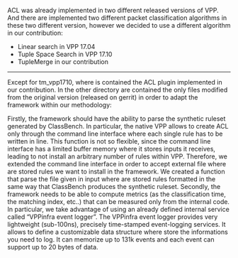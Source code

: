 ACL was already implemented in two different released versions of VPP. 
And there are implemented two different packet classification algorithms in these two different version, 
however we decided to use a different algorithm in our contribution:

* Linear search in VPP 17.04
* Tuple Space Search in VPP 17.10
* TupleMerge in our contribution 

----

Except for tm_vpp1710, where is contained the ACL plugin implemented in our contribution. In the other directory are contained the only files modified from the original version (released on gerrit) in order to adapt the framework within our methodology: 

Firstly, the framework should have the ability to parse the synthetic ruleset generated by ClassBench. In
particular, the native VPP allows to create ACL only through the command line interface where each single rule
has to be written in line. This function is not so flexible, since the command line interface has a limited buffer
memory where it stores inputs it receives, leading to not install an arbitrary number of rules within VPP.
Therefore, we extended the command line interface in order to accept external file where are stored rules we
want to install in the framework. We created a function that parse the file given in input where are stored rules
formatted in the same way that ClassBench produces the synthetic ruleset.
Secondly, the framework needs to be able to compute metrics (as the classification time, the matching index,
etc..) that can be measured only from the internal code. In particular, we take advantage of using an already
defined internal service called “VPPinfra event logger”. The VPPinfra event logger provides very lightweight
(sub-100ns), precisely time-stamped event-logging services. It allows to define a customizable data structure
where store the informations you need to log. It can memorize up to 131k events and each event can support
up to 20 bytes of data. 
